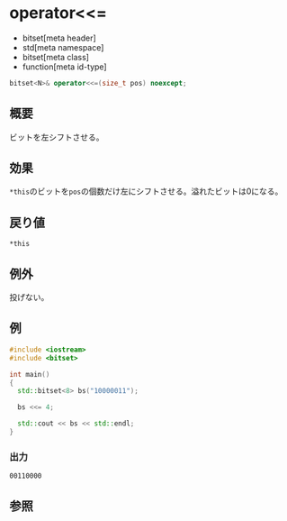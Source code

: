 # operator<<=
* bitset[meta header]
* std[meta namespace]
* bitset[meta class]
* function[meta id-type]

```cpp
bitset<N>& operator<<=(size_t pos) noexcept;
```

## 概要
ビットを左シフトさせる。


## 効果
`*this`のビットを`pos`の個数だけ左にシフトさせる。溢れたビットは0になる。


## 戻り値
`*this`


## 例外
投げない。


## 例
```cpp example
#include <iostream>
#include <bitset>

int main()
{
  std::bitset<8> bs("10000011");

  bs <<= 4;

  std::cout << bs << std::endl;
}
```

### 出力
```
00110000
```


## 参照

